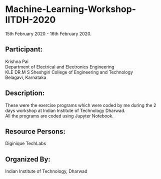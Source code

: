 # Machine-Learning-Workshop-IITDH-2020
15th February 2020 - 16th February 2020.

## Participant:
Krishna Pai  
Department of Electrical and Electronics Engineering  
KLE DR.M S Sheshgiri College of Engineering and Technology  
Belagavi, Karnataka

## Description:
These were the exercise programs which were coded by me during the 2 days workshop at Indian Institute of Technology Dharwad.  
All the programs are coded using Jupyter Notebook.

## Resource Persons:
Diginique TechLabs 

## Organized By:
Indian Institute of Technology, Dharwad 
